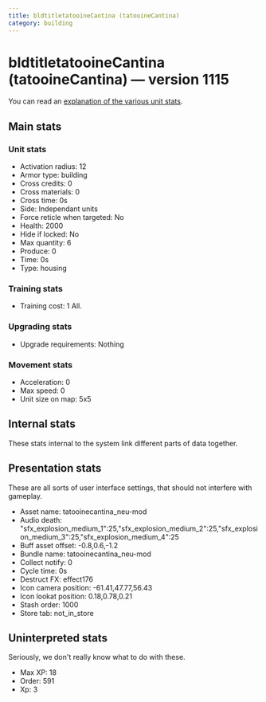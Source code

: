 ```yaml
---
title: bldtitletatooineCantina (tatooineCantina)
category: building
---
```


# bldtitletatooineCantina (tatooineCantina) — version 1115

You can read an [explanation  of the various unit stats](unitexplained.md).

## Main stats

### Unit stats

  * Activation radius: 12
  * Armor type: building
  * Cross credits: 0
  * Cross materials: 0
  * Cross time: 0s
  * Side: Independant units
  * Force reticle when targeted: No
  * Health: 2000
  * Hide if locked: No
  * Max quantity: 6
  * Produce: 0
  * Time: 0s
  * Type: housing

### Training stats

  * Training cost: 1 All.

### Upgrading stats

  * Upgrade requirements: Nothing

### Movement stats

  * Acceleration: 0
  * Max speed: 0
  * Unit size on map: 5x5

## Internal stats

These stats internal to the system link different parts of data together.


## Presentation stats

These are all sorts of user interface settings, that should not interfere with gameplay.

  * Asset name: tatooinecantina_neu-mod
  * Audio death: "sfx_explosion_medium_1":25,"sfx_explosion_medium_2":25,"sfx_explosion_medium_3":25,"sfx_explosion_medium_4":25
  * Buff asset offset: -0.8,0.6,-1.2
  * Bundle name: tatooinecantina_neu-mod
  * Collect notify: 0
  * Cycle time: 0s
  * Destruct FX: effect176
  * Icon camera position: -61.41,47.77,56.43
  * Icon lookat position: 0.18,0.78,0.21
  * Stash order: 1000
  * Store tab: not_in_store

## Uninterpreted stats

Seriously, we don't really know what to do with these.

  * Max XP: 18
  * Order: 591
  * Xp: 3

